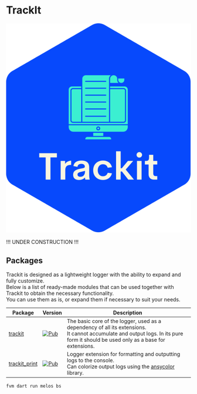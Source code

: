 # TrackIt

<p align="center">
    <img src="./logo.svg">
</p>

!!! UNDER CONSTRUCTION !!!

## Packages
Trackit is designed as a lightweight logger with the ability to expand and fully customize.<br>
Below is a list of ready-made modules that can be used together with Trackit to obtain the necessary functionality.<br>
You can use them as is, or expand them if necessary to suit your needs.

| Package                                                                                | Version                                                                                                            | Description                                                                                                                                                                          | 
|----------------------------------------------------------------------------------------|--------------------------------------------------------------------------------------------------------------------|--------------------------------------------------------------------------------------------------------------------------------------------------------------------------------------|
| [trackit](https://github.com/unger1984/trackit/tree/main/packages/trackit)             | [![Pub](https://img.shields.io/pub/v/trackit.svg?style=flat-square)](https://pub.dev/packages/trackit)             | The basic core of the logger, used as a dependency of all its extensions.<br>It cannot accumulate and output logs. In its pure form it should be used only as a base for extensions. |
| [trackit_print](https://github.com/unger1984/trackit/tree/main/packages/trackit_print) | [![Pub](https://img.shields.io/pub/v/trackit_print.svg?style=flat-square)](https://pub.dev/packages/trackit_print) | Logger extension for formatting and outputting logs to the console.<br>Can colorize output logs using the [ansycolor](https://github.com/google/ansicolor-dart) library.             |


```shell
fvm dart run melos bs
```